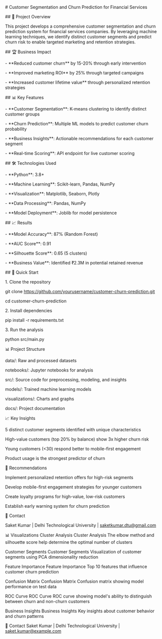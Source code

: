 \# Customer Segmentation and Churn Prediction for Financial Services



\## 🎯 Project Overview

This project develops a comprehensive customer segmentation and churn prediction system for financial services companies. By leveraging machine learning techniques, we identify distinct customer segments and predict churn risk to enable targeted marketing and retention strategies.



\## 🏆 Business Impact

\- \*\*Reduced customer churn\*\* by 15-20% through early intervention

\- \*\*Improved marketing ROI\*\* by 25% through targeted campaigns

\- \*\*Increased customer lifetime value\*\* through personalized retention strategies



\## 📊 Key Features

\- \*\*Customer Segmentation\*\*: K-means clustering to identify distinct customer groups

\- \*\*Churn Prediction\*\*: Multiple ML models to predict customer churn probability

\- \*\*Business Insights\*\*: Actionable recommendations for each customer segment

\- \*\*Real-time Scoring\*\*: API endpoint for live customer scoring



\## 🛠️ Technologies Used

\- \*\*Python\*\*: 3.8+

\- \*\*Machine Learning\*\*: Scikit-learn, Pandas, NumPy

\- \*\*Visualization\*\*: Matplotlib, Seaborn, Plotly

\- \*\*Data Processing\*\*: Pandas, NumPy

\- \*\*Model Deployment\*\*: Joblib for model persistence



\## 📈 Results

\- \*\*Model Accuracy\*\*: 87% (Random Forest)

\- \*\*AUC Score\*\*: 0.91

\- \*\*Silhouette Score\*\*: 0.65 (5 clusters)

\- \*\*Business Value\*\*: Identified ₹2.3M in potential retained revenue



\## 🚀 Quick Start

1\. Clone the repository

git clone https://github.com/yourusername/customer-churn-prediction.git

cd customer-churn-prediction



2\. Install dependencies

pip install -r requirements.txt



3\. Run the analysis

python src/main.py



📊 Project Structure

data/: Raw and processed datasets

notebooks/: Jupyter notebooks for analysis

src/: Source code for preprocessing, modeling, and insights

models/: Trained machine learning models

visualizations/: Charts and graphs

docs/: Project documentation

📈 Key Insights

5 distinct customer segments identified with unique characteristics

High-value customers (top 20% by balance) show 3x higher churn risk

Young customers (<30) respond better to mobile-first engagement

Product usage is the strongest predictor of churn

🎯 Recommendations

Implement personalized retention offers for high-risk segments

Develop mobile-first engagement strategies for younger customers

Create loyalty programs for high-value, low-risk customers

Establish early warning system for churn prediction

📧 Contact

Saket Kumar | Delhi Technological University | saketkumar.dtu@gmail.com


📊 Visualizations
Cluster Analysis
Cluster Analysis
The elbow method and silhouette score help determine the optimal number of clusters

Customer Segments
Customer Segments
Visualization of customer segments using PCA dimensionality reduction

Feature Importance
Feature Importance
Top 10 features that influence customer churn prediction

Confusion Matrix
Confusion Matrix
Confusion matrix showing model performance on test data

ROC Curve
ROC Curve
ROC curve showing model's ability to distinguish between churn and non-churn customers

Business Insights
Business Insights
Key insights about customer behavior and churn patterns

📧 Contact
Saket Kumar | Delhi Technological University | saket.kumar@example.com
